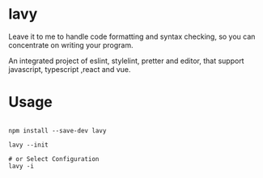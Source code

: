 # lavy
Leave it to me to handle code formatting and syntax checking, so you can concentrate on writing your program.

An integrated project of eslint, stylelint, pretter and editor, that support javascript, typescript ,react and vue.

# Usage

```shell

npm install --save-dev lavy

lavy --init

# or Select Configuration
lavy -i

```
